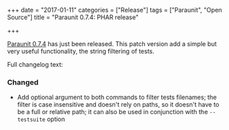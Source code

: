 +++
date = "2017-01-11"
categories = ["Release"]
tags = ["Paraunit", "Open Source"]
title = "Paraunit 0.7.4: PHAR release"

+++

[Paraunit 0.7.4](https://github.com/facile-it/paraunit/releases/tag/0.7.4) has just been released. This patch version add a simple but very useful functionality, the string filtering of tests.
<!--more-->

Full changelog text:

### Changed

* Add optional argument to both commands to filter tests filenames; the filter is case insensitive and doesn't rely on paths, so it doesn't have to be a full or relative path; it can also be used in conjunction with the `--testsuite` option
